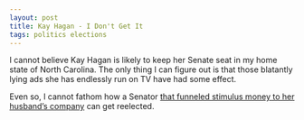```yaml
---
layout: post
title: Kay Hagan - I Don't Get It
tags: politics elections
---
```


I cannot believe Kay Hagan is likely to keep her Senate seat in my home state of North Carolina. The only thing I can figure out is that those blatantly lying ads she has endlessly run on TV have had some effect.

Even so, I cannot fathom how a Senator [that funneled stimulus money to her husband’s company](http://www.weeklystandard.com/blogs/north-carolina-investigating-kay-hagan-conflict-interest_817885.html) can get reelected.
